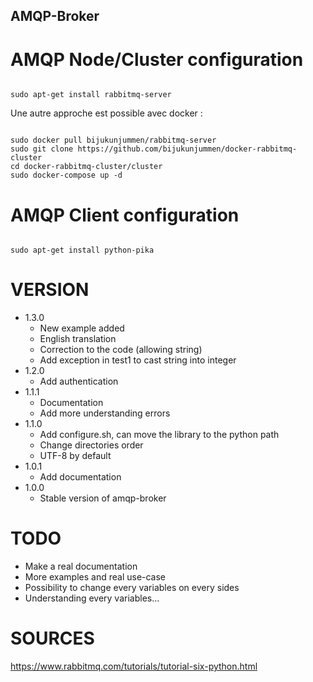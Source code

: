 ## AMQP-Broker

# AMQP Node/Cluster configuration

<code bash>
sudo apt-get install rabbitmq-server
</code>

Une autre approche est possible avec docker :

<code bash>
sudo docker pull bijukunjummen/rabbitmq-server
sudo git clone https://github.com/bijukunjummen/docker-rabbitmq-cluster
cd docker-rabbitmq-cluster/cluster
sudo docker-compose up -d
</code>

# AMQP Client configuration

<code bash>
sudo apt-get install python-pika
</code>

# VERSION

  - 1.3.0
    * New example added
    * English translation
    * Correction to the code (allowing string)
    * Add exception in test1 to cast string into integer
  - 1.2.0
    * Add authentication
  - 1.1.1
    * Documentation
    * Add more understanding errors
  - 1.1.0
    * Add configure.sh, can move the library to the python path
    * Change directories order
    * UTF-8 by default
  - 1.0.1
    * Add documentation
  - 1.0.0
    * Stable version of amqp-broker

# TODO

  - Make a real documentation
  - More examples and real use-case
  - Possibility to change every variables on every sides
  - Understanding every variables...

# SOURCES

https://www.rabbitmq.com/tutorials/tutorial-six-python.html
